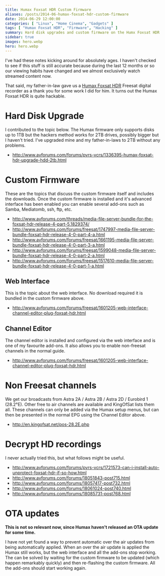 ```yaml
---
title: Humax Foxsat HDR Custom Firmware
aliases: /posts/2014-06-humax-foxsat-hdr-custom-firmware
date: 2014-06-29 12:00:00
categories: [ "Linux", "Home Cinema", "Gadgets" ]
tags: [ "Humax Foxsat HDR", "Firmware", "Hacking" ]
summary: Hard disk upgrades and custom firmware on the Humx Foxsat HDR
sidebar: true
images: hero.webp
hero: hero.webp
---
```


I've had these notes kicking around for absolutely ages. I haven't checked to
see if this stuff is still accurate because during the last 12 months or so our
viewing habits have changed and we almost exclusively watch streamed content now.

That said, my father-in-law gave us a [Humax Foxsat HDR](http://www.amazon.co.uk/Humax-FOXSAT-HDR-Freesat-Digital-Recorder/dp/B001L5YU36)
Freesat digital recorder as a thank you for some work I did for him. It turns
out the Humax Foxsat HDR is quite hackable.

# Hard Disk Upgrade

I contributed to the topic below. The Humax firmware only supports disks up to
1TB but the hackers method works for 2TB drives, possibly bigger but I haven't
tried. I've upgraded mine and my father-in-laws to 2TB without any problems.

  * <http://www.avforums.com/forums/pvrs-vcrs/1336395-humax-foxsat-hdr-upgrade-hdd-2tb.html>

# Custom Firmware

These are the topics that discuss the custom firmware itself and includes the
downloads. Once the custom firmware is installed and it's advanced interface has
been enabled you can enable several add-ons such as Samba, Mediatomb, ssh, ftp, etc.

  * <http://www.avforums.com/threads/media-file-server-bundle-for-the-foxsat-hdr-release-4-part-5.1829374/>
  * <http://www.avforums.com/forums/freesat/1747997-media-file-server-bundle-foxsat-hdr-release-4-0-part-4-a.html>
  * <http://www.avforums.com/forums/freesat/1661195-media-file-server-bundle-foxsat-hdr-release-4-0-part-3-a.html>
  * <http://www.avforums.com/forums/freesat/1599048-media-file-server-bundle-foxsat-hdr-release-4-0-part-2-a.html>
  * <http://www.avforums.com/forums/freesat/1517610-media-file-server-bundle-foxsat-hdr-release-4-0-part-1-a.html>

## Web Interface

This is the topic about the web interface. No download required it is
bundled in the custom firmware above.

  * <http://www.avforums.com/forums/freesat/1601205-web-interface-channel-editor-plug-foxsat-hdr.html>

## Channel Editor

The channel editor is installed and configured via the web interface and
is one of my favourite add-ons. It also allows you to enable non-freesat
channels in the normal guide.

  * <http://www.avforums.com/forums/freesat/1601205-web-interface-channel-editor-plug-foxsat-hdr.html>

# Non Freesat channels

We get our broadcasts from Astra 2A / Astra 2B / Astra 2D / Eurobird 1 (28.2°E).
Other free to air channels are available and KingOfSat lists them all.
These channels can only be added via the Humax setup menus, but can then
be presented in the normal EPG using the Channel Editor above.

  * <http://en.kingofsat.net/pos-28.2E.php>

# Decrypt HD recordings

I never actually tried this, but what follows might be useful.

  * <http://www.avforums.com/forums/pvrs-vcrs/1721573-can-i-install-auto-unprotect-foxsat-hdr-if-so-how.html>
  * <http://www.avforums.com/forums/18051843-post715.html>
  * <http://www.avforums.com/forums/18057417-post732.html>
  * <http://www.avforums.com/forums/18061024-post740.html>
  * <http://www.avforums.com/forums/18085731-post768.html>

# OTA updates

**This is not so relevant now, since Humax haven't released an OTA update for some time.**

I have not yet found a way to prevent automatic over the air updates from being
automatically applied. When an over the air update is applied the Humax still
works, but the web interface and all the add-ons stop working. The can be solved
by waiting for the custom firmware to be updated (which happen remarkably quickly)
and then re-flashing the custom firmware. All the add-ons should start working again.
